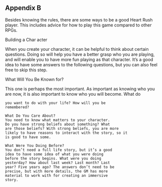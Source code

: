 ## Appendix B

Besides knowing the rules, there are some ways
to be a good Heart Rush player. This includes advice
for how to play this game compared to other RPGs.

Building a Char acter

When you create your character, it can be helpful
to think about certain questions. Doing so will help
you have a better grasp who you are playing, and
will enable you to have more fun playing as that
character. It’s a good idea to have some answers to
the following questions, but you can also feel free to
skip this step.

What Will You Be Known for?

This one is perhaps the most important. As
important as knowing who you are now, it is also
important to know who you will become. What do

```
you want to do with your life? How will you be
remembered?
```

```
What Do You Care About?
You need to know what matters to your character.
Do you have strong beliefs about something? What
are those beliefs? With strong beliefs, you are more
likely to have reasons to interact with the story, so it
is good to have some.
```

```
What Were You Doing Before?
You don’t need a full life story, but it’s a good
idea to have some idea of what you were doing
before the story begins. What were you doing
yesterday? How about last week? Last month? Last
year? Five years ago? The answers don’t need to be
precise, but with more details, the GM has more
material to work with for creating an immersive
story.
```